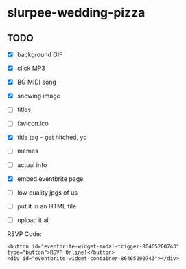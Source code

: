 # slurpee-wedding-pizza

## TODO

- [x] background GIF
- [x] click MP3
- [x] BG MIDI song
- [x] snowing image
- [ ] titles
- [ ] favicon.ico
- [x] title tag - get hitched, yo
- [ ] memes
- [ ] actual info
- [x] embed eventbrite page
- [ ] low quality jpgs of us
- [ ] put it in an HTML file
- [ ] upload it all


RSVP Code:
```
<button id="eventbrite-widget-modal-trigger-86465200743" type="button">RSVP Online!</button>
<div id="eventbrite-widget-container-86465200743"></div>
```
